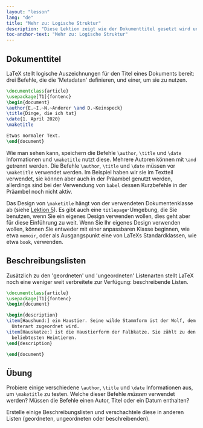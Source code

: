 ```yaml
---
layout: "lesson"
lang: "de"
title: "Mehr zu: Logische Struktur"
description: "Diese Lektion zeigt wie der Dokumenttitel gesetzt wird und wie Beschreibungslisten verwendet werden."
toc-anchor-text: "Mehr zu: Logische Struktur"
---
```


## Dokumenttitel

LaTeX stellt logische Auszeichnungen für den Titel eines Dokuments bereit: drei
Befehle, die die 'Metadaten' definieren, und einer, um sie zu nutzen.

```latex
\documentclass{article}
\usepackage[T1]{fontenc}
\begin{document}
\author{E.~I.~N.~Anderer \and D.~Keinspeck}
\title{Dinge, die ich tat}
\date{1. April 2020}
\maketitle

Etwas normaler Text.
\end{document}
```

Wie man sehen kann, speichern die Befehle `\author`, `\title` und `\date`
Informationen und `\maketitle` nutzt diese. Mehrere Autoren können mit `\and`
getrennt werden. Die Befehle `\author`, `\title` und `\date` müssen vor
`\maketitle` verwendet werden. Im Beispiel haben wir sie im Textteil verwendet,
sie können aber auch in der Präambel genutzt werden, allerdings sind bei der
Verwendung von `babel` dessen Kurzbefehle in der Präambel noch nicht aktiv.

Das Design von `\maketitle` hängt von der verwendeten Dokumentenklasse ab (siehe
[Lektion 5](lesson-05)). Es gibt auch eine `titlepage`-Umgebung, die Sie
benutzen, wenn Sie ein eigenes Design verwenden wollen, dies geht aber für diese
Einführung zu weit. Wenn Sie Ihr eigenes Design verwenden wollen, können Sie
entweder mit einer anpassbaren Klasse beginnen, wie etwa `memoir`, oder als
Ausgangspunkt eine von LaTeXs Standardklassen, wie etwa `book`, verwenden.

## Beschreibungslisten

Zusätzlich zu den 'geordneten' und 'ungeordneten' Listenarten stellt LaTeX noch
eine weniger weit verbreitete zur Verfügung: beschreibende Listen.

```latex
\documentclass{article}
\usepackage[T1]{fontenc}
\begin{document}

\begin{description}
\item[Haushund:] ein Haustier. Seine wilde Stammform ist der Wolf, dem er als
  Unterart zugeordnet wird.
\item[Hauskatze:] ist die Haustierform der Falbkatze. Sie zählt zu den
  beliebtesten Heimtieren.
\end{description}

\end{document}
```

## Übung

Probiere einige verschiedene `\author`, `\title` und `\date` Informationen aus,
um `\maketitle` zu testen. Welche dieser Befehle _müssen_ verwendet werden?
Müssen die Befehle einen Autor, Titel oder ein Datum enthalten?

Erstelle einige Beschreibungslisten und verschachtele diese in anderen Listen
(geordneten, ungeordneten oder beschreibenden).
